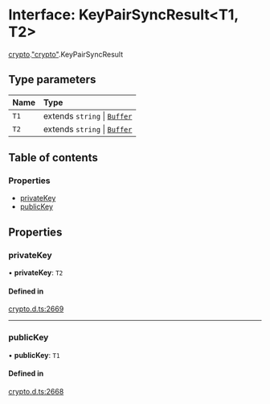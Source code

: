 # Interface: KeyPairSyncResult<T1, T2\>

[crypto](../modules/crypto.md).["crypto"](../modules/crypto._crypto_.md).KeyPairSyncResult

## Type parameters

| Name | Type |
| :------ | :------ |
| `T1` | extends `string` \| [`Buffer`](../modules/buffer._buffer_.md#buffer) |
| `T2` | extends `string` \| [`Buffer`](../modules/buffer._buffer_.md#buffer) |

## Table of contents

### Properties

- [privateKey](crypto._crypto_.KeyPairSyncResult.md#privatekey)
- [publicKey](crypto._crypto_.KeyPairSyncResult.md#publickey)

## Properties

### privateKey

• **privateKey**: `T2`

#### Defined in

[crypto.d.ts:2669](https://github.com/goodcodedev/bun-types/blob/8bd1b3a/crypto.d.ts#L2669)

___

### publicKey

• **publicKey**: `T1`

#### Defined in

[crypto.d.ts:2668](https://github.com/goodcodedev/bun-types/blob/8bd1b3a/crypto.d.ts#L2668)
